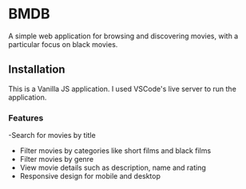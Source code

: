 # BMDB

A simple web application for browsing and discovering movies, with a particular focus on black movies.

## Installation
This is a Vanilla JS application. I used VSCode's live server to run the application. 

### Features
-Search for movies by title
- Filter movies by categories like short films and black films
- Filter movies by genre
- View movie details such as description, name and rating
- Responsive design for mobile and desktop
